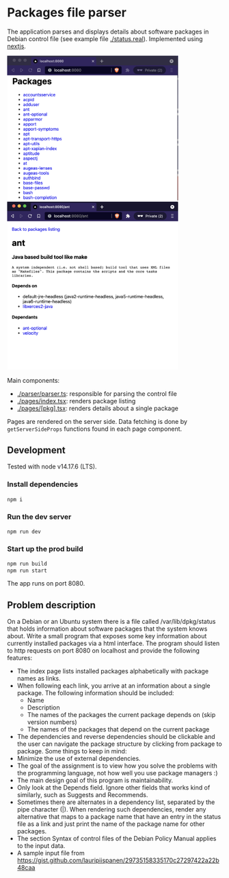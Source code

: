 # Packages file parser

The application parses and displays details about software packages in Debian control file (see example file [./status.real](./status.real)). Implemented using [nextjs](https://nextjs.org/).

<img src="./screenshot-listing.png" width="400"/>
<img src="./screenshot-details.png" width="400"/>

Main components:

- [./parser/parser.ts](./parser/parser.ts): responsible for parsing the control file
- [./pages/index.tsx](./pages/index.tsx): renders package listing
- [./pages/[pkg].tsx](./pages/[pkg].tsx): renders details about a single package

Pages are rendered on the server side. Data fetching is done by `getServerSideProps` functions found in each page component.

## Development

Tested with node v14.17.6 (LTS).

### Install dependencies

```
npm i
```

### Run the dev server

```
npm run dev
```

### Start up the prod build

```
npm run build
npm run start
```

The app runs on port 8080.

## Problem description

On a Debian or an Ubuntu system there is a file called /var/lib/dpkg/status that holds information about software packages that the system knows about. Write a small program that exposes some key information about currently installed packages via a html interface. The program should listen to http requests on port 8080 on localhost and provide the following features:

- The index page lists installed packages alphabetically with package names as links.
- When following each link, you arrive at an information about a single package. The following information should be included:
  - Name
  - Description
  - The names of the packages the current package depends on (skip version numbers)
  - The names of the packages that depend on the current package
- The dependencies and reverse dependencies should be clickable and the user can navigate the package structure by clicking from package to package.
  Some things to keep in mind:
- Minimize the use of external dependencies.
- The goal of the assignment is to view how you solve the problems with the programming language, not how well you use package managers :)
- The main design goal of this program is maintainability.
- Only look at the Depends field. Ignore other fields that works kind of similarly, such as Suggests and Recommends.
- Sometimes there are alternates in a dependency list, separated by the pipe character (|). When rendering such dependencies, render any alternative that maps to a package name that have an entry in the status file as a link and just print the name of the package name for other packages.
- The section Syntax of control files of the Debian Policy Manual applies to the input data.
- A sample input file from https://gist.github.com/lauripiispanen/29735158335170c27297422a22b48caa
